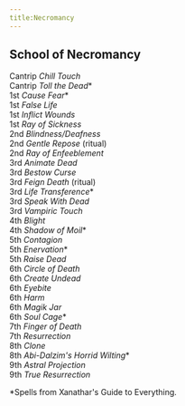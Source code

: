 ```yaml
---
title:Necromancy
---
```


## School of Necromancy

Cantrip *Chill Touch*<br/>
Cantrip *Toll the Dead*\*<br/>
1st *Cause Fear*\*<br/>
1st *False Life*<br/>
1st *Inflict Wounds*<br/>
1st *Ray of Sickness*<br/>
2nd *Blindness/Deafness*<br/>
2nd *Gentle Repose* (ritual)<br/>
2nd *Ray of Enfeeblement*<br/>
3rd *Animate Dead*<br/>
3rd *Bestow Curse*<br/>
3rd *Feign Death* (ritual)<br/>
3rd *Life Transference*\*<br/>
3rd *Speak With Dead*<br/>
3rd *Vampiric Touch*<br/>
4th *Blight*<br/>
4th *Shadow of Moil*\*<br/>
5th *Contagion*<br/>
5th *Enervation*\*<br/>
5th *Raise Dead*<br/>
6th *Circle of Death*<br/>
6th *Create Undead*<br/>
6th *Eyebite*<br/>
6th *Harm*<br/>
6th *Magik Jar*<br/>
6th *Soul Cage*\*<br/>
7th *Finger of Death*<br/>
7th *Resurrection*<br/>
8th *Clone*<br/>
8th *Abi-Dalzim's Horrid Wilting*\*<br/>
9th *Astral Projection*<br/>
9th *True Resurrection*<br/>

\*Spells from Xanathar's Guide to Everything. 
